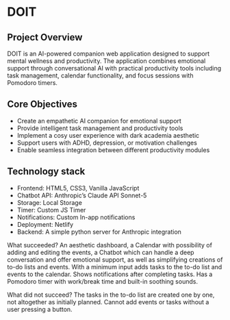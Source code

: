# DOIT

## Project Overview 

DOIT is an AI-powered companion web application designed to support mental wellness and productivity. The application combines emotional support through conversational AI with practical productivity tools including task management, calendar functionality, and focus sessions with Pomodoro timers.

## Core Objectives 
* Create an empathetic AI companion for emotional support
* Provide intelligent task management and productivity tools
* Implement a cosy user experience with dark academia aesthetic
* Support users with ADHD, depression, or motivation challenges
* Enable seamless integration between different productivity modules
  
## Technology stack
- Frontend: HTML5, CSS3, Vanilla JavaScript
- Chatbot API: Anthropic’s Claude API Sonnet-5
- Storage: Local Storage
- Timer: Custom JS Timer
- Notifications: Custom In-app notifications
- Deployment: Netlify
- Backend: A simple python server for Anthropic integration

What succeeded?
	An aesthetic dashboard, a Calendar with possibility of adding and editing the events, a Chatbot which can handle a deep conversation and offer emotional support, as well as simplifying creations of to-do lists and events. With a minimum input adds tasks to the to-do list and events to the calendar. Shows notifications after completing tasks.
Has a Pomodoro timer with work/break time and built-in soothing sounds. 

What did not succeed? The tasks in the to-do list are created one by one, not altogether as initially planned. Cannot add events or tasks without a user pressing a button. 

